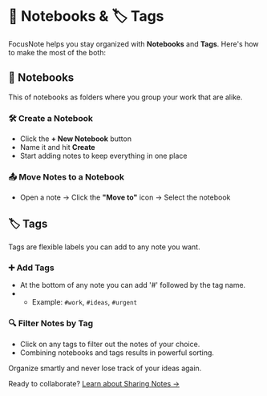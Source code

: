 # 📁 Notebooks & 🏷️ Tags

FocusNote helps you stay organized with **Notebooks** and **Tags**. Here's how to make the most of the both:

## 📁 Notebooks

This of notebooks as folders where you group your work that are alike.

### 🛠️ Create a Notebook

- Click the **+ New Notebook** button
- Name it and hit **Create**
- Start adding notes to keep everything in one place

### 📤 Move Notes to a Notebook

- Open a note → Click the **"Move to"** icon → Select the notebook

## 🏷️ Tags

Tags are flexible labels you can add to any note you want.

### ➕ Add Tags

- At the bottom of any note you can add '#' followed by the tag name.
- - Example: `#work`, `#ideas`, `#urgent`

### 🔍 Filter Notes by Tag

- Click on any tags to filter out the notes of your choice.
- Combining notebooks and tags results in powerful sorting.

Organize smartly and never lose track of your ideas again.

Ready to collaborate? [Learn about Sharing Notes →](sharing.md)
